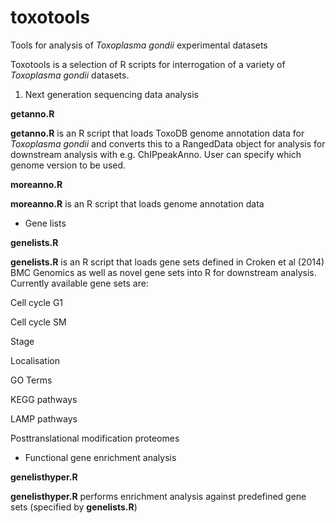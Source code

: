 # toxotools
Tools for analysis of *Toxoplasma gondii* experimental datasets

Toxotools is a selection of R scripts for interrogation of a variety of *Toxoplasma gondii* datasets. 

1. Next generation sequencing data analysis

**getanno.R**

**getanno.R** is an R script that loads ToxoDB genome annotation data for *Toxoplasma gondii* and converts this to a RangedData object for analysis for downstream analysis with e.g. ChIPpeakAnno. User can specify which genome version to be used.

**moreanno.R**

**moreanno.R** is an R script that loads genome annotation data 


- Gene lists

 **genelists.R**

**genelists.R** is an R script that loads gene sets defined in Croken et al (2014) BMC Genomics as well as novel gene sets into R for downstream analysis. Currently available gene sets are:

Cell cycle G1 

Cell cycle SM

Stage

Localisation

GO Terms

KEGG pathways

LAMP pathways

Posttranslational modification proteomes

- Functional gene enrichment analysis

**genelisthyper.R** 

**genelisthyper.R** performs enrichment analysis against predefined gene sets (specified by **genelists.R**)
